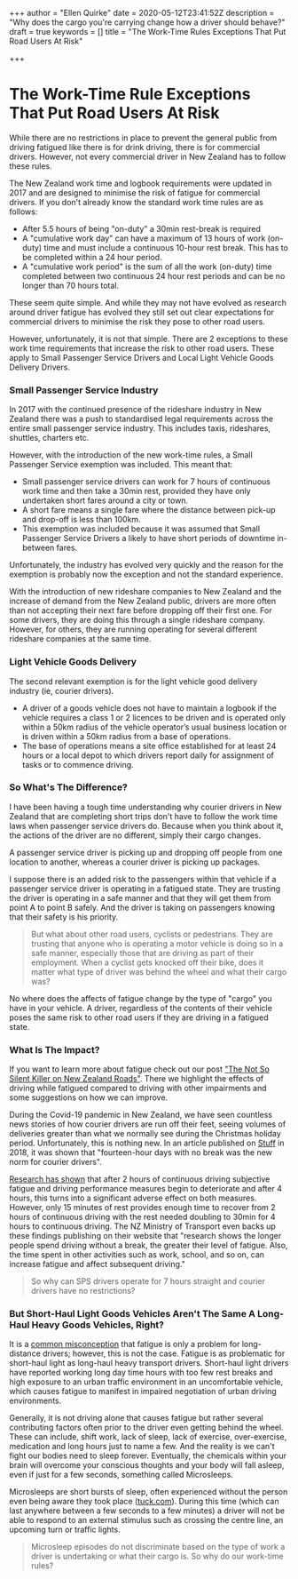 +++
author = "Ellen Quirke"
date = 2020-05-12T23:41:52Z
description = "Why does the cargo you're carrying change how a driver should behave?"
draft = true
keywords = []
title = "The Work-Time Rules Exceptions That Put Road Users At Risk"

+++
# The Work-Time Rule Exceptions That Put Road Users At Risk

While there are no restrictions in place to prevent the general public from driving fatigued like there is for drink driving, there is for commercial drivers. However, not every commercial driver in New Zealand has to follow these rules.

The New Zealand work time and logbook requirements were updated in 2017 and are designed to minimise the risk of fatigue for commercial drivers. If you don't already know the standard work time rules are as follows:

* After 5.5 hours of being "on-duty" a 30min rest-break is required
* A "cumulative work day" can have a maximum of 13 hours of work (on-duty) time and must include a continuous 10-hour rest break. This has to be completed within a 24 hour period.
* A "cumulative work period" is the sum of all the work (on-duty) time completed between two continuous 24 hour rest periods and can be no longer than 70 hours total.

These seem quite simple. And while they may not have evolved as research around driver fatigue has evolved they still set out clear expectations for commercial drivers to minimise the risk they pose to other road users.

However, unfortunately, it is not that simple. There are 2 exceptions to these work time requirements that increase the risk to other road users. These apply to Small Passenger Service Drivers and Local Light Vehicle Goods Delivery Drivers.

### Small Passenger Service Industry

In 2017 with the continued presence of the rideshare industry in New Zealand there was a push to standardised legal requirements across the entire small passenger service industry. This includes taxis, rideshares, shuttles, charters etc.

However, with the introduction of the new work-time rules, a Small Passenger Service exemption was included. This meant that:

* Small passenger service drivers can work for 7 hours of continuous work time and then take a 30min rest, provided they have only undertaken short fares around a city or town.
* A short fare means a single fare where the distance between pick-up and drop-off is less than 100km.
* This exemption was included because it was assumed that Small Passenger Service Drivers a likely to have short periods of downtime in-between fares.

Unfortunately, the industry has evolved very quickly and the reason for the exemption is probably now the exception and not the standard experience.

With the introduction of new rideshare companies to New Zealand and the increase of demand from the New Zealand public, drivers are more often than not accepting their next fare before dropping off their first one. For some drivers, they are doing this through a single rideshare company. However, for others, they are running operating for several different rideshare companies at the same time.

### Light Vehicle Goods Delivery

The second relevant exemption is for the light vehicle good delivery industry (ie, courier drivers). 

* A driver of a goods vehicle does not have to maintain a logbook if the vehicle requires a class 1 or 2 licences to be driven and is operated only within a 50km radius of the vehicle operator’s usual business location or is driven within a 50km radius from a base of operations. 
* The base of operations means a site office established for at least 24 hours or a local depot to which drivers report daily for assignment of tasks or to commence driving.

### So What's The Difference?

I have been having a tough time understanding why courier drivers in New Zealand that are completing short trips don't have to follow the work time laws when passenger service drivers do. Because when you think about it, the actions of the driver are no different, simply their cargo changes.

A passenger service driver is picking up and dropping off people from one location to another, whereas a courier driver is picking up packages.

I suppose there is an added risk to the passengers within that vehicle if a passenger service driver is operating in a fatigued state. They are trusting the driver is operating in a safe manner and that they will get them from point A to point B safely. And the driver is taking on passengers knowing that their safety is his priority.

> But what about other road users, cyclists or pedestrians. They are trusting that anyone who is operating a motor vehicle is doing so in a safe manner, especially those that are driving as part of their employment. When a cyclist gets knocked off their bike, does it matter what type of driver was behind the wheel and what their cargo was?

No where does the affects of fatigue change by the type of "cargo" you have in your vehicle. A driver, regardless of the contents of their vehicle poses the same risk to other road users if they are driving in a fatigued state.

### What Is The Impact?

If you want to learn more about fatigue check out our post ["The Not So Silent Killer on New Zealand Roads"](https://logmate.co.nz/blog/the-not-so-silent-killer-on-nz-roads/). There we highlight the effects of driving while fatigued compared to driving with other impairments and some suggestions on how we can improve.

During the Covid-19 pandemic in New Zealand, we have seen countless news stories of how courier drivers are run off their feet, seeing volumes of deliveries greater than what we normally see during the Christmas holiday period. Unfortunately, this is nothing new. In an article published on [Stuff](https://www.stuff.co.nz/business/better-business/104705738/long-days-no-annual-leave-no-breaks--courier-drivers-reveal-difficulties-of-job) in 2018, it was shown that "fourteen-hour days with no break was the new norm for courier drivers".

[Research has shown](https://www.sciencedirect.com/science/article/pii/S0022437514000048) that after 2 hours of continuous driving subjective fatigue and driving performance measures begin to deteriorate and after 4 hours, this turns into a significant adverse effect on both measures. However, only 15 minutes of rest provides enough time to recover from 2 hours of continuous driving with the rest needed doubling to 30min for 4 hours to continuous driving. The NZ Ministry of Transport even backs up these findings publishing on their website that "research shows the longer people spend driving without a break, the greater their level of fatigue. Also, the time spent in other activities such as work, school, and so on, can increase fatigue and affect subsequent driving."

> So why can SPS drivers operate for 7 hours straight and courier drivers have no restrictions?

### But Short-Haul Light Goods Vehicles Aren't The Same A Long-Haul Heavy Goods Vehicles, Right?

It is a [common misconception](https://www.tac.vic.gov.au/road-safety/safe-driving/tips-and-tools/fighting-fatigue) that fatigue is only a problem for long-distance drivers; however, this is not the case. Fatigue is as problematic for short-haul light as long-haul heavy transport drivers. Short-haul light drivers have reported working long day time hours with too few rest breaks and high exposure to an urban traffic environment in an uncomfortable vehicle, which causes fatigue to manifest in impaired negotiation of urban driving environments.

Generally, it is not driving alone that causes fatigue but rather several contributing factors often prior to the driver even getting behind the wheel. These can include, shift work, lack of sleep, lack of exercise, over-exercise, medication and long hours just to name a few. And the reality is we can't fight our bodies need to sleep forever. Eventually, the chemicals within your brain will overcome your conscious thoughts and your body will fall asleep, even if just for a few seconds, something called Microsleeps. 

Microsleeps are short bursts of sleep, often experienced without the person even being aware they took place ([tuck.com](https://www.tuck.com/microsleep/)). During this time (which can last anywhere between a few seconds to a few minutes) a driver will not be able to respond to an external stimulus such as crossing the centre line, an upcoming turn or traffic lights. 

> Microsleep episodes do not discriminate based on the type of work a driver is undertaking or what their cargo is. So why do our work-time rules?